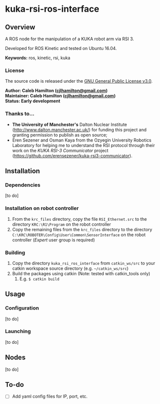 # kuka-rsi-ros-interface


## Overview

A ROS node for the manipulation of a KUKA robot arm via RSI 3.

Developed for ROS Kinetic and tested on Ubuntu 16.04.

**Keywords:** ros, kinetic, rsi, kuka


### License

The source code is released under the [GNU General Public License v3.0](kuka_rsi_ros_interface/LICENSE).

**Author: Caleb Hamilton (cjlhamilton@gmail.com)  
Maintainer: Caleb Hamilton (cjlhamilton@gmail.com)  
Status: Early development**


### Thanks to...

-  **The University of Manchester's** Dalton Nuclear Institute (http://www.dalton.manchester.ac.uk/) for funding this project and granting permission to publish as open source;
-  Eren Sezener and Osman Kaya from the Ozyegin University Robotics Laboratory for helping me to understand the RSI protocol through their work on the *KUKA RSI-3 Communicator* project (https://github.com/erensezener/kuka-rsi3-communicator).


## Installation

### Dependencies
[to do]

### Installation on robot controller 
1.  From the `krc_files` directory, copy the file `RSI_Ethernet.src` to the directory `KRC:\R1\Program` on the robot controller
2.  Copy the remaining files from the `krc_files` directory to the directory `C:\KRC\ROBOTER\Config\User\Common\SensorInterface` on the robot controller (*Expert* user group is required)

### Building
1.  Copy the directory `kuka_rsi_ros_interface` from `catkin_ws/src` to your catkin workspace source directory (e.g. `~/catkin_ws/src`)
2.  Build the packages using catkin (Note: tested with catkin_tools only)
    1.  E.g. `$ catkin build`


## Usage

### Configuration
[to do]

### Launching
[to do]


## Nodes
[to do]


## To-do

- [ ] Add yaml config files for IP, port, etc.
